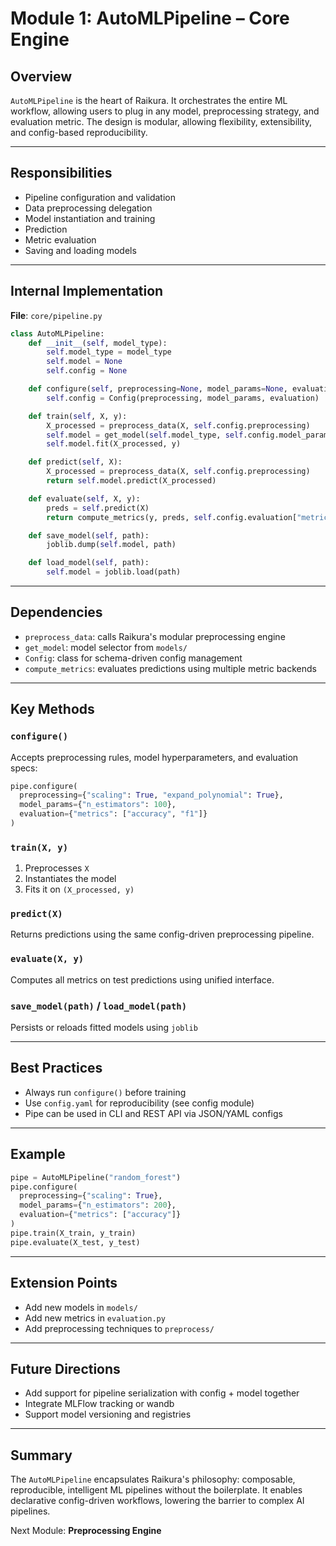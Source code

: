 # Module 1: AutoMLPipeline – Core Engine

## Overview

`AutoMLPipeline` is the heart of Raikura. It orchestrates the entire ML workflow, allowing users to plug in any model, preprocessing strategy, and evaluation metric. The design is modular, allowing flexibility, extensibility, and config-based reproducibility.

---

## Responsibilities

* Pipeline configuration and validation
* Data preprocessing delegation
* Model instantiation and training
* Prediction
* Metric evaluation
* Saving and loading models

---

## Internal Implementation

**File**: `core/pipeline.py`

```python
class AutoMLPipeline:
    def __init__(self, model_type):
        self.model_type = model_type
        self.model = None
        self.config = None

    def configure(self, preprocessing=None, model_params=None, evaluation=None):
        self.config = Config(preprocessing, model_params, evaluation)

    def train(self, X, y):
        X_processed = preprocess_data(X, self.config.preprocessing)
        self.model = get_model(self.model_type, self.config.model_params)
        self.model.fit(X_processed, y)

    def predict(self, X):
        X_processed = preprocess_data(X, self.config.preprocessing)
        return self.model.predict(X_processed)

    def evaluate(self, X, y):
        preds = self.predict(X)
        return compute_metrics(y, preds, self.config.evaluation["metrics"])

    def save_model(self, path):
        joblib.dump(self.model, path)

    def load_model(self, path):
        self.model = joblib.load(path)
```

---

## Dependencies

* `preprocess_data`: calls Raikura's modular preprocessing engine
* `get_model`: model selector from `models/`
* `Config`: class for schema-driven config management
* `compute_metrics`: evaluates predictions using multiple metric backends

---

## Key Methods

### `configure()`

Accepts preprocessing rules, model hyperparameters, and evaluation specs:

```python
pipe.configure(
  preprocessing={"scaling": True, "expand_polynomial": True},
  model_params={"n_estimators": 100},
  evaluation={"metrics": ["accuracy", "f1"]}
)
```

### `train(X, y)`

1. Preprocesses `X`
2. Instantiates the model
3. Fits it on `(X_processed, y)`

### `predict(X)`

Returns predictions using the same config-driven preprocessing pipeline.

### `evaluate(X, y)`

Computes all metrics on test predictions using unified interface.

### `save_model(path)` / `load_model(path)`

Persists or reloads fitted models using `joblib`

---

## Best Practices

* Always run `configure()` before training
* Use `config.yaml` for reproducibility (see config module)
* Pipe can be used in CLI and REST API via JSON/YAML configs

---

## Example

```python
pipe = AutoMLPipeline("random_forest")
pipe.configure(
  preprocessing={"scaling": True},
  model_params={"n_estimators": 200},
  evaluation={"metrics": ["accuracy"]}
)
pipe.train(X_train, y_train)
pipe.evaluate(X_test, y_test)
```

---

## Extension Points

* Add new models in `models/`
* Add new metrics in `evaluation.py`
* Add preprocessing techniques to `preprocess/`

---

## Future Directions

* Add support for pipeline serialization with config + model together
* Integrate MLFlow tracking or wandb
* Support model versioning and registries

---

## Summary

The `AutoMLPipeline` encapsulates Raikura's philosophy: composable, reproducible, intelligent ML pipelines without the boilerplate. It enables declarative config-driven workflows, lowering the barrier to complex AI pipelines.

Next Module: **Preprocessing Engine**

